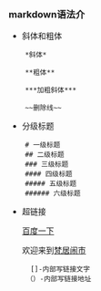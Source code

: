 ### markdown语法介
+ 斜体和粗体
```
    *斜体*   

    **粗体**  

    ***加粗斜体***

    ~~删除线~~

```
+ 分级标题
```
    # 一级标题
    ## 二级标题
    ### 三级标题
    #### 四级标题
    ##### 五级标题
    ###### 六级标题
```

+ 超链接

  [百度一下](http://www.baidu.com "百度网")

  欢迎来到[梵居闹市](http://blog.leanote.com/freewalk "梵居闹市")

  ```
    []-内部写链接文字
   （）-内部写链接地址
  ```
